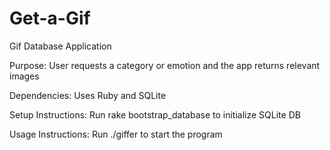 Get-a-Gif
============

Gif Database Application

Purpose:
User requests a category or emotion and the app returns relevant images

Dependencies:
Uses Ruby and SQLite

Setup Instructions:
Run rake bootstrap_database to initialize SQLite DB

Usage Instructions:
Run ./giffer to start the program
